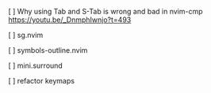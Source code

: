 [ ] Why using Tab and S-Tab is wrong and bad in nvim-cmp
   https://youtu.be/_DnmphIwnjo?t=493

[ ] sg.nvim

[ ] symbols-outline.nvim

[ ] mini.surround

[ ] refactor keymaps


